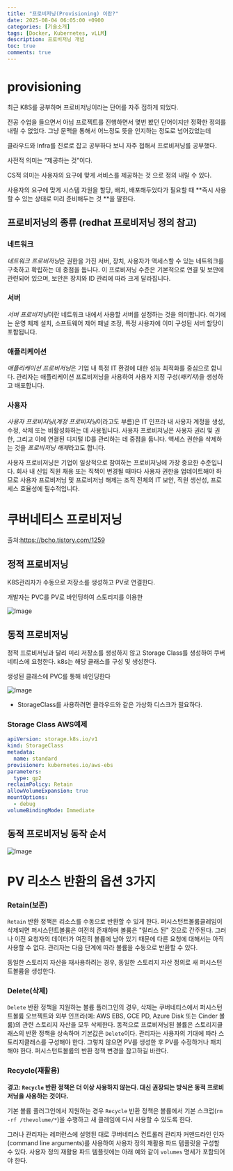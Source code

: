 ```yaml
---
title: "프로비저닝(Provisioning) 이란?"
date: 2025-08-04 06:05:00 +0900
categories: [기술소개]
tags: [Docker, Kubernetes, vLLM]
description: 프로비저닝 개념
toc: true
comments: true
---
```


# provisioning

최근 K8S를 공부하며 프로비저닝이라는 단어를 자주 접하게 되었다.

전공 수업을 들으면서 아님 프로젝트를 진행하면서 몇번 봤던 단어이지만 정확한 정의를 내릴 수 없었다. 그냥 문맥을 통해서 어느정도 뜻을 인지하는 정도로 넘어갔었는데

클라우드와 Infra를 진로로 잡고 공부하다 보니 자주 접해서 프로비저닝를 공부했다.

사전적 의미는 “제공하는 것”이다.

CS적 의미는 사용자의 요구에 맞게 서비스를 제공하는 것 으로 정의 내릴 수 있다.

사용자의 요구에 맞게 시스템 자원을 할당, 배치, 배포해두었다가 필요할 때 **즉시 사용할 수 있는 상태로 미리 준비해두는 것 **을 말한다.

## 프로비저닝의 종류 (redhat 프로비저닝 정의 참고)

### **네트워크**

*네트워크 프로비저닝*은 권한을 가진 서버, 장치, 사용자가 액세스할 수 있는 네트워크를 구축하고 확립하는 데 중점을 둡니다. 이 프로비저닝 수준은 기본적으로 연결 및 보안에 관련되어 있으며, 보안은 장치와 ID 관리에 따라 크게 달라집니다.

### **서버**

*서버 프로비저닝*이란 네트워크 내에서 사용할 서버를 설정하는 것을 의미합니다. 여기에는 운영 체제 설치, 소프트웨어 제어 패널 조정, 특정 사용자에 이미 구성된 서버 할당이 포함됩니다.

### **애플리케이션**

*애플리케이션 프로비저닝*은 기업 내 특정 IT 환경에 대한 성능 최적화를 중심으로 합니다. 관리자는 애플리케이션 프로비저닝을 사용하여 사용자 지정 구성(*패키지*)을 생성하고 배포합니다.

### **사용자**

*사용자 프로비저닝*(*계정 프로비저닝*이라고도 부름)은 IT 인프라 내 사용자 계정을 생성, 수정, 삭제 또는 비활성화하는 데 사용됩니다. 사용자 프로비저닝은 사용자 권리 및 권한, 그리고 이에 연결된 디지털 ID를 관리하는 데 중점을 둡니다. 액세스 권한을 삭제하는 것을 *프로비저닝 해제*라고도 합니다.

사용자 프로비저닝은 기업이 일상적으로 참여하는 프로비저닝에 가장 중요한 수준입니다. 회사 내 신입 직원 채용 또는 직책이 변경될 때마다 사용자 권한을 업데이트해야 하므로 사용자 프로비저닝 및 프로비저닝 해제는 조직 전체의 IT 보안, 직원 생산성, 프로세스 효율성에 필수적입니다.

# 쿠버네티스 프로비저닝

출처:https://bcho.tistory.com/1259


## 정적 프로비저닝

K8S관리자가 수동으로 저장소를 생성하고 PV로 연결한다.

개발자는 PVC를 PV로 바인딩하여 스토리지를 이용한

![Image](https://prod-files-secure.s3.us-west-2.amazonaws.com/e6db513d-ec54-40ff-aa74-2487b0bcfe15/fad19bc9-1e86-4c04-8c0e-b177319e6987/Untitled.png?X-Amz-Algorithm=AWS4-HMAC-SHA256&X-Amz-Content-Sha256=UNSIGNED-PAYLOAD&X-Amz-Credential=ASIAZI2LB466XV4R6D5S%2F20250805%2Fus-west-2%2Fs3%2Faws4_request&X-Amz-Date=20250805T060957Z&X-Amz-Expires=3600&X-Amz-Security-Token=IQoJb3JpZ2luX2VjEB4aCXVzLXdlc3QtMiJGMEQCIH47%2F7CUWfL3SMGM9vQLa3CrlOpkAHVOobFcXC5Poe96AiAlv3tX1QTZ35TgzKxW4Spx6o2slDXuW98fuGx7iu6ZHCr%2FAwhXEAAaDDYzNzQyMzE4MzgwNSIM4zYTXatyf7NYHVJwKtwDzplTen1KWNFJweDiyaFGA5MJKpehs8MZztGxpcvD18w5qm2jxwEl6%2F61VLeLQMsIrGQaSfT424CcssbnbW%2BUDw0O3735W1Yyfp3zMpMgaS7UjtFjS8XxH6kLM5jlTgcFe8JhVyuSivzGtXnNhHAt0bplQDHh27bX4twnDqno1dPc6QtoTk3y%2FMpJOPvNgI3rLejoLUDWO%2BU5aaBb2VSiOk9rEnKnlkRdzGd%2F0pcRlnIPxQ5N4X2HHq0bIn2QdUa%2FQdxJnNN%2FmTuM%2Bc9rHcyxcNytWtUylf2vq5GfrJLrgzODTppBvR4WkzCXNv5aUgIOhYQk9KbFiUryJEVe9HwJUW6Iyk%2BLPTBVKL4tVABccEgEoVDR%2FjpRN0HwIDuUSf%2B%2B6JWIKYiZgADIWrXs0qsFVExb8oQZfrwNDFM7M8J9osIkzluvztyUKcx47HztGvjAO1lRnCKcM6EDLVHRzGT6BDIT%2F97KU5XqMjbQYYgn%2FU5afvL7n1DcOB3AR7r2F9qIJ00n8JmYj5qvtBxJLwQw4lDGHfCQVeSkqV6jeJgrB%2FIKCpQyZwbmdCPDTAsY2kkdvHsI3FxiIsxnIJbFF4ZDYshD5yMzTs11eJZCKs80MUEtYk9YPFKmooxhICEw9bPGxAY6pgG7pxGbI5%2FBH4igndZ0LaMASkel0DNsYdyO5elGHm3k1tFF0aCPfOLkrOr1YY3Nw9KEhTU8eD8rM9ZYOGIsjEP3mSH%2BdxQFgOyWowIu6mW5F69ln2dpkdPVxrmgh8uDrNPK74g0PoFuxj3linEbrq3Say%2FEeJLObsMQW4zSjpf3B4LDHAnEQCOdlmEKKqW4y9NC6JQdBoUQufOX5wB6HxbUPJ2tMvAM&X-Amz-Signature=1e3b02d8dc5933b74434ef0a90eee505776facce8e7c7aa1daa3f0edcd256f9b&X-Amz-SignedHeaders=host&x-amz-checksum-mode=ENABLED&x-id=GetObject)

## 동적 프로비저닝

정적 프로비저닝과 달리 미리 저장소를 생성하지 않고 Storage Class를 생성하여 쿠버네티스에 요청한다. k8s는 해당 클래스를 구성 및 생성한다.

생성된 클래스에 PVC를 통해 바인딩한다

![Image](https://prod-files-secure.s3.us-west-2.amazonaws.com/e6db513d-ec54-40ff-aa74-2487b0bcfe15/9970cb0d-688b-4b20-9b3a-b8d948ef5316/Untitled.png?X-Amz-Algorithm=AWS4-HMAC-SHA256&X-Amz-Content-Sha256=UNSIGNED-PAYLOAD&X-Amz-Credential=ASIAZI2LB466XV4R6D5S%2F20250805%2Fus-west-2%2Fs3%2Faws4_request&X-Amz-Date=20250805T060957Z&X-Amz-Expires=3600&X-Amz-Security-Token=IQoJb3JpZ2luX2VjEB4aCXVzLXdlc3QtMiJGMEQCIH47%2F7CUWfL3SMGM9vQLa3CrlOpkAHVOobFcXC5Poe96AiAlv3tX1QTZ35TgzKxW4Spx6o2slDXuW98fuGx7iu6ZHCr%2FAwhXEAAaDDYzNzQyMzE4MzgwNSIM4zYTXatyf7NYHVJwKtwDzplTen1KWNFJweDiyaFGA5MJKpehs8MZztGxpcvD18w5qm2jxwEl6%2F61VLeLQMsIrGQaSfT424CcssbnbW%2BUDw0O3735W1Yyfp3zMpMgaS7UjtFjS8XxH6kLM5jlTgcFe8JhVyuSivzGtXnNhHAt0bplQDHh27bX4twnDqno1dPc6QtoTk3y%2FMpJOPvNgI3rLejoLUDWO%2BU5aaBb2VSiOk9rEnKnlkRdzGd%2F0pcRlnIPxQ5N4X2HHq0bIn2QdUa%2FQdxJnNN%2FmTuM%2Bc9rHcyxcNytWtUylf2vq5GfrJLrgzODTppBvR4WkzCXNv5aUgIOhYQk9KbFiUryJEVe9HwJUW6Iyk%2BLPTBVKL4tVABccEgEoVDR%2FjpRN0HwIDuUSf%2B%2B6JWIKYiZgADIWrXs0qsFVExb8oQZfrwNDFM7M8J9osIkzluvztyUKcx47HztGvjAO1lRnCKcM6EDLVHRzGT6BDIT%2F97KU5XqMjbQYYgn%2FU5afvL7n1DcOB3AR7r2F9qIJ00n8JmYj5qvtBxJLwQw4lDGHfCQVeSkqV6jeJgrB%2FIKCpQyZwbmdCPDTAsY2kkdvHsI3FxiIsxnIJbFF4ZDYshD5yMzTs11eJZCKs80MUEtYk9YPFKmooxhICEw9bPGxAY6pgG7pxGbI5%2FBH4igndZ0LaMASkel0DNsYdyO5elGHm3k1tFF0aCPfOLkrOr1YY3Nw9KEhTU8eD8rM9ZYOGIsjEP3mSH%2BdxQFgOyWowIu6mW5F69ln2dpkdPVxrmgh8uDrNPK74g0PoFuxj3linEbrq3Say%2FEeJLObsMQW4zSjpf3B4LDHAnEQCOdlmEKKqW4y9NC6JQdBoUQufOX5wB6HxbUPJ2tMvAM&X-Amz-Signature=9fb9b971d69774b5745e8ab3b2bfa3168c663c2f85aeda64e85ab20dedac6f50&X-Amz-SignedHeaders=host&x-amz-checksum-mode=ENABLED&x-id=GetObject)

- StorageClass를 사용하려면 클라우드와 같은 가상화 디스크가 필요하다.
### Storage Class AWS예제

```yaml
apiVersion: storage.k8s.io/v1
kind: StorageClass
metadata:
  name: standard
provisioner: kubernetes.io/aws-ebs
parameters:
  type: gp2
reclaimPolicy: Retain
allowVolumeExpansion: true
mountOptions:
  - debug
volumeBindingMode: Immediate
```

## 동적 프로비저닝 동작 순서

![Image](https://prod-files-secure.s3.us-west-2.amazonaws.com/e6db513d-ec54-40ff-aa74-2487b0bcfe15/4deceb2e-be54-4ca5-a849-072950ce7305/Untitled.png?X-Amz-Algorithm=AWS4-HMAC-SHA256&X-Amz-Content-Sha256=UNSIGNED-PAYLOAD&X-Amz-Credential=ASIAZI2LB466XV4R6D5S%2F20250805%2Fus-west-2%2Fs3%2Faws4_request&X-Amz-Date=20250805T060957Z&X-Amz-Expires=3600&X-Amz-Security-Token=IQoJb3JpZ2luX2VjEB4aCXVzLXdlc3QtMiJGMEQCIH47%2F7CUWfL3SMGM9vQLa3CrlOpkAHVOobFcXC5Poe96AiAlv3tX1QTZ35TgzKxW4Spx6o2slDXuW98fuGx7iu6ZHCr%2FAwhXEAAaDDYzNzQyMzE4MzgwNSIM4zYTXatyf7NYHVJwKtwDzplTen1KWNFJweDiyaFGA5MJKpehs8MZztGxpcvD18w5qm2jxwEl6%2F61VLeLQMsIrGQaSfT424CcssbnbW%2BUDw0O3735W1Yyfp3zMpMgaS7UjtFjS8XxH6kLM5jlTgcFe8JhVyuSivzGtXnNhHAt0bplQDHh27bX4twnDqno1dPc6QtoTk3y%2FMpJOPvNgI3rLejoLUDWO%2BU5aaBb2VSiOk9rEnKnlkRdzGd%2F0pcRlnIPxQ5N4X2HHq0bIn2QdUa%2FQdxJnNN%2FmTuM%2Bc9rHcyxcNytWtUylf2vq5GfrJLrgzODTppBvR4WkzCXNv5aUgIOhYQk9KbFiUryJEVe9HwJUW6Iyk%2BLPTBVKL4tVABccEgEoVDR%2FjpRN0HwIDuUSf%2B%2B6JWIKYiZgADIWrXs0qsFVExb8oQZfrwNDFM7M8J9osIkzluvztyUKcx47HztGvjAO1lRnCKcM6EDLVHRzGT6BDIT%2F97KU5XqMjbQYYgn%2FU5afvL7n1DcOB3AR7r2F9qIJ00n8JmYj5qvtBxJLwQw4lDGHfCQVeSkqV6jeJgrB%2FIKCpQyZwbmdCPDTAsY2kkdvHsI3FxiIsxnIJbFF4ZDYshD5yMzTs11eJZCKs80MUEtYk9YPFKmooxhICEw9bPGxAY6pgG7pxGbI5%2FBH4igndZ0LaMASkel0DNsYdyO5elGHm3k1tFF0aCPfOLkrOr1YY3Nw9KEhTU8eD8rM9ZYOGIsjEP3mSH%2BdxQFgOyWowIu6mW5F69ln2dpkdPVxrmgh8uDrNPK74g0PoFuxj3linEbrq3Say%2FEeJLObsMQW4zSjpf3B4LDHAnEQCOdlmEKKqW4y9NC6JQdBoUQufOX5wB6HxbUPJ2tMvAM&X-Amz-Signature=b403230f412bcc980e7792bbc03561ef5ffc7cbcbc8bf0ce97f5c9d6a9edddf2&X-Amz-SignedHeaders=host&x-amz-checksum-mode=ENABLED&x-id=GetObject)

# PV 리소스 반환의 옵션 3가지

### **Retain(보존)**

`Retain` 반환 정책은 리소스를 수동으로 반환할 수 있게 한다. 퍼시스턴트볼륨클레임이 삭제되면 퍼시스턴트볼륨은 여전히 존재하며 볼륨은 "릴리스 된" 것으로 간주된다. 그러나 이전 요청자의 데이터가 여전히 볼륨에 남아 있기 때문에 다른 요청에 대해서는 아직 사용할 수 없다. 관리자는 다음 단계에 따라 볼륨을 수동으로 반환할 수 있다.

동일한 스토리지 자산을 재사용하려는 경우, 동일한 스토리지 자산 정의로 새 퍼시스턴트볼륨을 생성한다.

### **Delete(삭제)**

`Delete` 반환 정책을 지원하는 볼륨 플러그인의 경우, 삭제는 쿠버네티스에서 퍼시스턴트볼륨 오브젝트와 외부 인프라(예: AWS EBS, GCE PD, Azure Disk 또는 Cinder 볼륨)의 관련 스토리지 자산을 모두 삭제한다. 동적으로 프로비저닝된 볼륨은 스토리지클래스의 반환 정책을 상속하며 기본값은 `Delete`이다. 관리자는 사용자의 기대에 따라 스토리지클래스를 구성해야 한다. 그렇지 않으면 PV를 생성한 후 PV를 수정하거나 패치해야 한다. 퍼시스턴트볼륨의 반환 정책 변경을 참고하길 바란다.

### **Recycle(재활용)**

**경고: ****`Recycle`**** 반환 정책은 더 이상 사용하지 않는다. 대신 권장되는 방식은 동적 프로비저닝을 사용하는 것이다.**

기본 볼륨 플러그인에서 지원하는 경우 `Recycle` 반환 정책은 볼륨에서 기본 스크럽(`rm -rf /thevolume/*`)을 수행하고 새 클레임에 다시 사용할 수 있도록 한다.

그러나 관리자는 레퍼런스에 설명된 대로 쿠버네티스 컨트롤러 관리자 커맨드라인 인자(command line arguments)를 사용하여 사용자 정의 재활용 파드 템플릿을 구성할 수 있다. 사용자 정의 재활용 파드 템플릿에는 아래 예와 같이 `volumes` 명세가 포함되어야 한다.


